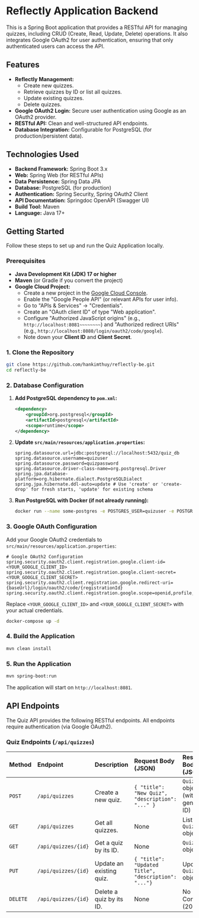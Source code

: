 # Reflectly Application Backend

This is a Spring Boot application that provides a RESTful API for managing quizzes, including CRUD (Create, Read, Update, Delete) operations. It also integrates Google OAuth2 for user authentication, ensuring that only authenticated users can access the API.

## Features

* **Reflectly Management:**
    * Create new quizzes.
    * Retrieve quizzes by ID or list all quizzes.
    * Update existing quizzes.
    * Delete quizzes.
* **Google OAuth2 Login:** Secure user authentication using Google as an OAuth2 provider.
* **RESTful API:** Clean and well-structured API endpoints.
* **Database Integration:** Configurable for PostgreSQL (for production/persistent data).

## Technologies Used

* **Backend Framework:** Spring Boot 3.x
* **Web:** Spring Web (for RESTful APIs)
* **Data Persistence:** Spring Data JPA
* **Database:** PostgreSQL (for production)
* **Authentication:** Spring Security, Spring OAuth2 Client
* **API Documentation:** Springdoc OpenAPI (Swagger UI)
* **Build Tool:** Maven
* **Language:** Java 17+

## Getting Started

Follow these steps to set up and run the Quiz Application locally.

### Prerequisites

* **Java Development Kit (JDK) 17 or higher**
* **Maven** (or Gradle if you convert the project)
* **Google Cloud Project:**
    * Create a new project in the [Google Cloud Console](https://console.cloud.google.com/).
    * Enable the "Google People API" (or relevant APIs for user info).
    * Go to "APIs & Services" -> "Credentials".
    * Create an "OAuth client ID" of type "Web application".
    * Configure "Authorized JavaScript origins" (e.g., `http://localhost:8081~~~~~~~~`) and "Authorized redirect URIs" (e.g., `http://localhost:8080/login/oauth2/code/google`).
    * Note down your **Client ID** and **Client Secret**.

### 1. Clone the Repository

```bash
git clone https://github.com/hankimthuy/reflectly-be.git
cd reflectly-be
````

### 2. Database Configuration

1.  **Add PostgreSQL dependency to `pom.xml`:**
    ```xml
    <dependency>
        <groupId>org.postgresql</groupId>
        <artifactId>postgresql</artifactId>
        <scope>runtime</scope>
    </dependency>
    ```
2.  **Update `src/main/resources/application.properties`:**
    ```properties
    spring.datasource.url=jdbc:postgresql://localhost:5432/quiz_db
    spring.datasource.username=quizuser
    spring.datasource.password=quizpassword
    spring.datasource.driver-class-name=org.postgresql.Driver
    spring.jpa.database-platform=org.hibernate.dialect.PostgreSQLDialect
    spring.jpa.hibernate.ddl-auto=update # Use 'create' or 'create-drop' for fresh starts, 'update' for existing schema
    ```
3.  **Run PostgreSQL with Docker (if not already running):**
    ```bash
    docker run --name some-postgres -e POSTGRES_USER=quizuser -e POSTGRES_PASSWORD=quizpassword -e POSTGRES_DB=quiz_db -p 5432:5432 -d postgres:13
    ```

### 3. Google OAuth Configuration

Add your Google OAuth2 credentials to `src/main/resources/application.properties`:

```properties
# Google OAuth2 Configuration
spring.security.oauth2.client.registration.google.client-id=<YOUR_GOOGLE_CLIENT_ID>
spring.security.oauth2.client.registration.google.client-secret=<YOUR_GOOGLE_CLIENT_SECRET>
spring.security.oauth2.client.registration.google.redirect-uri={baseUrl}/login/oauth2/code/{registrationId}
spring.security.oauth2.client.registration.google.scope=openid,profile,email
```

Replace `<YOUR_GOOGLE_CLIENT_ID>` and `<YOUR_GOOGLE_CLIENT_SECRET>` with your actual credentials.

```bash
docker-compose up -d
```

### 4. Build the Application

```bash
mvn clean install
```

### 5. Run the Application

```bash
mvn spring-boot:run
```

The application will start on `http://localhost:8081`.

## API Endpoints

The Quiz API provides the following RESTful endpoints. All endpoints require authentication (via Google OAuth2).

### Quiz Endpoints (`/api/quizzes`)

| Method | Endpoint | Description | Request Body (JSON) | Response Body (JSON) |
| :----- | :------- | :---------- | :------------------ | :------------------- |
| `POST` | `/api/quizzes` | Create a new quiz. | `{ "title": "New Quiz", "description": "..." }` | `Quiz` object (with generated ID) |
| `GET` | `/api/quizzes` | Get all quizzes. | None | List of `Quiz` objects |
| `GET` | `/api/quizzes/{id}` | Get a quiz by its ID. | None | `Quiz` object |
| `PUT` | `/api/quizzes/{id}` | Update an existing quiz. | `{ "title": "Updated Title", "description": "..."}` | Updated `Quiz` object |
| `DELETE` | `/api/quizzes/{id}` | Delete a quiz by its ID. | None | No Content (204) |